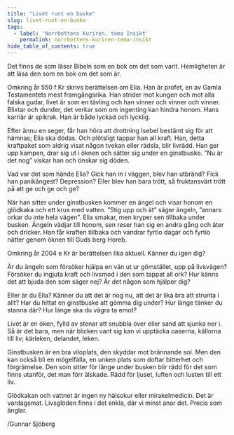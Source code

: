 ```yaml
---
title: "Livet runt en buske"
slug: livet-runt-en-buske
tags:
  - label: 'Norrbottens Kuriren, tema Insikt'
    permalink: norrbottens-kuriren-tema-insikt
hide_table_of_contents: true
---
```

Det finns de som läser Bibeln som en bok om det som varit. Hemligheten är att läsa den som en bok om det som är.

<!--truncate-->

Omkring år 550 f Kr skrivs berättelsen om Elia. Han är profet, en av Gamla Testamentets mest framgångsrika. Han strider mot kungen och mot alla falska gudar, livet är som en tävling och han vinner och vinner och vinner. Blixtar och dunder, det verkar som om ingenting kan hindra honom. Hans karriär är spikrak. Han är både lyckad och lycklig.

Efter ännu en seger, får han höra att drottning Isebel bestämt sig för att hämnas; Elia ska dödas. Och plötsligt tappar han all kraft. Han, detta kraftpaket som aldrig visat någon tvekan eller rädsla, blir livrädd. Han ger upp kampen, drar sig ut i öknen och sätter sig under en ginstbuske. ”Nu är det nog” viskar han och önskar sig döden.

Vad var det som hände Elia? Gick han in i väggen, blev han utbränd? Fick han panikångest? Depression? Eller blev han bara trött, så fruktansvärt trött på att ge och ge och ge?

När han sitter under ginstbusken kommer en ängel och visar honom en glödkaka och ett krus med vatten. ”Stig upp och ät” säger ängeln, ”annars orkar du inte hela vägen”. Elia smakar, men kryper sen tillbaka under busken. Ängeln vädjar till honom, sen reser han sig en andra gång och äter och dricker. Han får kraften tillbaka och vandrar fyrtio dagar och fyrtio nätter genom öknen till Guds berg Horeb.

Omkring år 2004 e Kr är berättelsen lika aktuell. Känner du igen dig? 

Är du ängeln som försöker hjälpa en vän ut ur gömstället, upp på livsvägen? Försöker du ingjuta kraft och livsmod i den som tappat all ork? Hur känns det att bjuda den som säger nej? Är det någon som hjälper dig?

Eller är du Elia? Känner du att det är nog nu, att det är lika bra att strunta i allt? Har du hittat en ginstbuske att gömma dig under? Hur länge tänker du stanna där? Hur länge ska du vägra ta emot?

Livet är en öken, fylld av stenar att snubbla över eller sand att sjunka ner i. Så är det bara, men när blicken vant sig kan vi upptäcka oaserna, källorna till liv; kärleken, delandet, leken.

Ginstbusken är en bra viloplats, den skyddar mot brännande sol. Men den kan också bli en mögelfälla, en unken plats som doftar bitterhet och förgrämelse. Den som sitter för länge under busken blir rädd för det som finns utanför, det man förr älskade. Rädd för ljuset, luften och lusten till ett liv.

Glödkakan och vattnet är ingen ny hälsokur eller mirakelmedicin. Det är vardagsmat. Livsglöden finns i det enkla, där vi minst anar det. Precis som änglar.

/Gunnar Sjöberg
